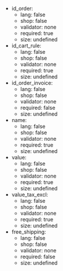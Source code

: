  * id_order:
    * lang: false
    * shop: false
    * validator: none
    * required: true
    * size: undefined
 * id_cart_rule:
    * lang: false
    * shop: false
    * validator: none
    * required: true
    * size: undefined
 * id_order_invoice:
    * lang: false
    * shop: false
    * validator: none
    * required: false
    * size: undefined
 * name:
    * lang: false
    * shop: false
    * validator: none
    * required: true
    * size: undefined
 * value:
    * lang: false
    * shop: false
    * validator: none
    * required: true
    * size: undefined
 * value_tax_excl:
    * lang: false
    * shop: false
    * validator: none
    * required: true
    * size: undefined
 * free_shipping:
    * lang: false
    * shop: false
    * validator: none
    * required: false
    * size: undefined
